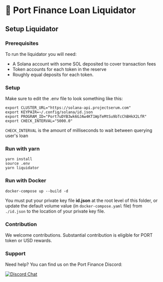 # 🚢 Port Finance Loan Liquidator

## Setup Liquidator

### Prerequisites

To run the liquidator you will need:

- A Solana account with some SOL deposited to cover transaction fees
- Token accounts for each token in the reserve
- Roughly equal deposits for each token.

### Setup

Make sure to edit the .env file to look something like this:

```
export CLUSTER_URL="https://solana-api.projectserum.com"
export KEYPAIR=~/.config/solana/id.json
export PROGRAM_ID="Port7uDYB3wk6GJAw4KT1WpTeMtSu9bTcChBHkX2LfR"
export CHECK_INTERVAL="5000.0"
```

`CHECK_INTERVAL` is the amount of milliseconds to wait between querying user's loan

### Run with yarn

```
yarn install
source .env
yarn liquidator
```

### Run with Docker

```
docker-compose up --build -d
```

You must put your private key file **id.json** at the root level of this folder, or update the default volume value (in `docker-compose.yaml` file) from `./id.json` to the location of your private key file.

### Contribution

We welcome contributions. Substantial contribution is eligible for PORT token or USD rewards.

### Support

Need help? You can find us on the Port Finance Discord:

[![Discord Chat](https://img.shields.io/discord/842990920081473586?color=blueviolet)](https://discord.gg/Yky8ZwdEN2)
